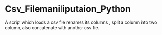 # Csv_Filemaniliputaion_Python
A script which loads a csv file renames its columns , split a column into two column, also concatenate with another csv fie. 
